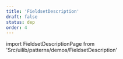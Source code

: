 ```yaml
---
title: 'FieldsetDescription'
draft: false
status: dep
order: 4
---
```


<!--
  ATTENTION: This file is auto generated by using "makeDemosFactory".
  Do not change the content!
-->

import FieldsetDescriptionPage from 'Src/uilib/patterns/demos/FieldsetDescription'

<FieldsetDescriptionPage />
